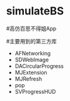 # simulateBS

#高仿百思不得姐App

#主要用到的第三方库
- AFNetworking
- SDWebImage
- DACircularProgress
- MJExtension
- MJRefresh
- pop
- SVProgressHUD
